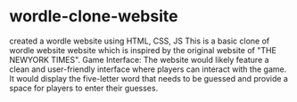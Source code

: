 # wordle-clone-website
created a wordle website using HTML, CSS, JS
This is a basic clone of wordle website website which is inspired by the original website of "THE NEWYORK TIMES".
Game Interface: The website would likely feature a clean and user-friendly interface where players can interact with the game. It would display the five-letter word that needs to be guessed and provide a space for players to enter their guesses.
